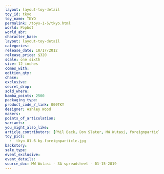 ```yaml
---
layout: layout-toy-detail 
toy_id: tkyo
toy_name: TKYO
permalink: /toys-1-6/tkyo.html
world: Popbot
world_abr: 
character_base: 
layout: layout-toy-detail
categories: 
release_date: 10/17/2012
release_price: $320 
scale: one sixth
size: 12 inches
comes_with: 
edition_qty: 
chase: 
exclusive: 
secret_drop: 
sold_where: 
bamba_points: 2500
packaging_type: 
product_code_/_link: 000TKY
designer: Ashley Wood
makers: 
points_of_articulation: 
variants: 
you_might_also_like: 
article_contributors: [Phil Back, Don Slater, MW Wutasi, foreignparticle]
toy_pics: 
  -  tkyo-01-6-by-foreignparticle.jpg
backstory: 
sale_type: 
event_exclusive: 
event_details: 
source_doc: MW Wutasi - 3A spreadsheet - 01-15-2019
---
```

